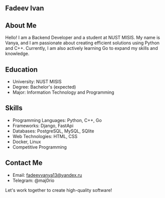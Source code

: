 ## Fadeev Ivan

## About Me
Hello! I am a Backend Developer and a student at NUST MISIS. My name is Vanya, and I am passionate about creating efficient solutions using Python and C++. Currently, I am also actively learning Go to expand my skills and knowledge.

## Education
- University: NUST MISIS
- Degree: Bachelor's (expected)
- Major: Information Technology and Programming

## Skills
- Programming Languages: Python, C++, Go
- Frameworks: Django, FastApi
- Databases: PostgreSQL, MySQL, SQlite
- Web Technologies: HTML, CSS
- Docker, Linux
- Competitive Programming

## Contact Me
- Email: fadeevvanya13@yandex.ru
- Telegram: @maj0rio

Let's work together to create high-quality software!
